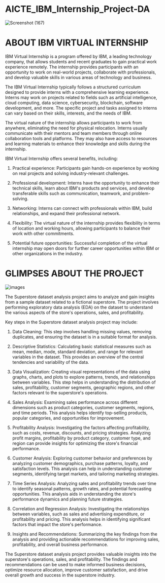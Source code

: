 # AICTE_IBM_Internship_Project-DA
![Screenshot (167)](https://github.com/HariniMaruthasalam/AICTE_IBM_Internship_Project-DA/assets/114240304/f5c9ced5-62c2-464f-b005-cafe5068d92c)


# ABOUT IBM VIRTUAL INTERNSHIP
IBM Virtual Internship is a program offered by IBM, a leading technology company, that allows students and recent graduates to gain practical work experience remotely. The internship provides participants with an opportunity to work on real-world projects, collaborate with professionals, and develop valuable skills in various areas of technology and business.

The IBM Virtual Internship typically follows a structured curriculum designed to provide interns with a comprehensive learning experience. Interns may work on projects related to fields such as artificial intelligence, cloud computing, data science, cybersecurity, blockchain, software development, and more. The specific project and tasks assigned to interns can vary based on their skills, interests, and the needs of IBM.

The virtual nature of the internship allows participants to work from anywhere, eliminating the need for physical relocation. Interns usually communicate with their mentors and team members through online collaboration tools and platforms. They may also have access to resources and learning materials to enhance their knowledge and skills during the internship.

IBM Virtual Internship offers several benefits, including:

1. Practical experience: Participants gain hands-on experience by working on real projects and solving industry-relevant challenges.

2. Professional development: Interns have the opportunity to enhance their technical skills, learn about IBM's products and services, and develop transferable skills such as communication, teamwork, and problem-solving.

3. Networking: Interns can connect with professionals within IBM, build relationships, and expand their professional network.

4. Flexibility: The virtual nature of the internship provides flexibility in terms of location and working hours, allowing participants to balance their work with other commitments.

5. Potential future opportunities: Successful completion of the virtual internship may open doors for further career opportunities within IBM or other organizations in the industry.


# GLIMPSES ABOUT THE PROJECT
![images](https://github.com/HariniMaruthasalam/AICTE_IBM_Internship_Project-DA/assets/114240304/41c59d01-089d-4393-8d04-3bf85e1abed6)

The Superstore dataset analysis project aims to analyze and gain insights from a sample dataset related to a fictional superstore. The project involves performing exploratory data analysis (EDA) on the dataset to understand the various aspects of the store's operations, sales, and profitability.

Key steps in the Superstore dataset analysis project may include:

1. Data Cleaning: This step involves handling missing values, removing duplicates, and ensuring the dataset is in a suitable format for analysis.

2. Descriptive Statistics: Calculating basic statistical measures such as mean, median, mode, standard deviation, and range for relevant variables in the dataset. This provides an overview of the central tendencies and variability of the data.

3. Data Visualization: Creating visual representations of the data using graphs, charts, and plots to explore patterns, trends, and relationships between variables. This step helps in understanding the distribution of sales, profitability, customer segments, geographic regions, and other factors relevant to the superstore's operations.

4. Sales Analysis: Examining sales performance across different dimensions such as product categories, customer segments, regions, and time periods. This analysis helps identify top-selling products, popular categories, and opportunities for improvement.

5. Profitability Analysis: Investigating the factors affecting profitability, such as costs, revenue, discounts, and pricing strategies. Analyzing profit margins, profitability by product category, customer type, and region can provide insights for optimizing the store's financial performance.

6. Customer Analysis: Exploring customer behavior and preferences by analyzing customer demographics, purchase patterns, loyalty, and satisfaction levels. This analysis can help in understanding customer segments, identifying target markets, and tailoring marketing strategies.

7. Time Series Analysis: Analyzing sales and profitability trends over time to identify seasonal patterns, growth rates, and potential forecasting opportunities. This analysis aids in understanding the store's performance dynamics and planning future strategies.

8. Correlation and Regression Analysis: Investigating the relationships between variables, such as sales and advertising expenditure, or profitability and pricing. This analysis helps in identifying significant factors that impact the store's performance.

9. Insights and Recommendations: Summarizing the key findings from the analysis and providing actionable recommendations for improving sales, profitability, and overall business performance.

The Superstore dataset analysis project provides valuable insights into the superstore's operations, sales, and profitability. The findings and recommendations can be used to make informed business decisions, optimize resource allocation, improve customer satisfaction, and drive overall growth and success in the superstore industry.
